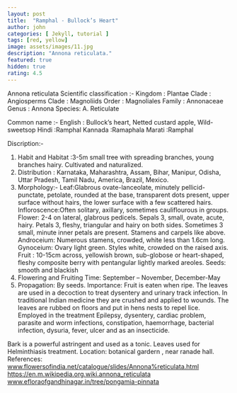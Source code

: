 ```yaml
---
layout: post
title:  "Ramphal - Bullock’s Heart"
author: john
categories: [ Jekyll, tutorial ]
tags: [red, yellow]
image: assets/images/11.jpg
description: "Annona reticulata."
featured: true
hidden: true
rating: 4.5
---
```


Annona reticulata
Scientific classification :- 
Kingdom  :   Plantae
Clade :          Angiosperms
Clade :          Magnoliids
Order :         Magnoliales
Family :        Annonaceae
Genus  :        Annona
Species:        A. Reticulate

Common name :- 
English :      Bullock’s heart, Netted custard apple, Wild-sweetsop
Hindi :Ramphal
Kannada :Ramaphala
Marati :Ramphal

Discription:-
1. Habit and Habitat :3-5m small tree with spreading branches,    young branches hairy. Cultivated and naturalized.
2. Distribution : Karnataka, Maharashtra, Assam, Bihar, Manipur, Odisha, Uttar Pradesh, Tamil Nadu, America, Brazil, Mexico. 
3. Morphology:-
Leaf:Glabrous ovate-lanceolate, minutely pellicid-punctate,                                                                                                   petolate, rounded at the base, transparent dots present,  upper surface without hairs, the lower surface with a few scattered hairs. 
Infloroscence:Often solitary, axillary, sometimes cauliflourous     in groups.
Flower:  2-4 on lateral, glabrous pedicels. Sepals 3, small, ovate, acute, hairy. Petals 3, fleshy, triangular and hairy on both sides. Sometimes 3 small, minute inner petals are present. Stamens and carpels like above. 
Androceium: Numerous stamens, crowded, white less than 1.6cm long.
Gynoceium: Ovary light green. Styles white, crowded on the raised axis.
Fruit : 10-15cm across, yellowish brown, sub-globose or heart-shaped, fleshy composite berry with pentangular lightly marked areoles. 
Seeds: smooth and blackish
4. Flowering and Fruiting Time: September – November, December-May
5. Propagation: By seeds.
  Importance:
Fruit is eaten when ripe. 
The leaves are used in a decoction to treat dysentery and urinary track infection.
In traditional Indian medicine they are crushed and applied to wounds. 
The leaves are rubbed on floors and put in hens nests to repel lice. Employed in the treatment Epilepsy, dysentery, cardiac problem, parasite and worm infections, constipation, haemorrhage, bacterial infection, dysuria, fever, ulcer and as an insecticide.

Bark is a powerful astringent and used as a tonic. 
Leaves used for Helminthiasis treatment.
  Location: botanical gardern , near ranade hall.
References: 
www.flowersofindia.net/catalogue/slides/Annona%reticulata.html
https://en.m.wikipedia.org.wiki.annona_reticulata
www.efloraofgandhinagar.in/tree/pongamia-pinnata
